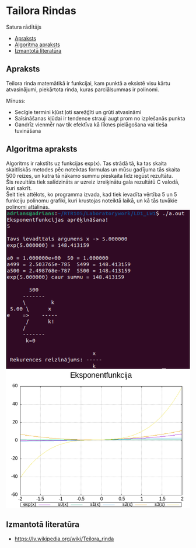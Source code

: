 # Tailora Rindas

Satura rādītājs  
- [Apraksts](https://github.com/Kaste245/RTR105/tree/main/Laboratorywork/LD1_LW1#apraksts)
- [Algoritma apraksts](https://github.com/Kaste245/RTR105/tree/main/Laboratorywork/LD1_LW1#algoritma-apraksts)
- [Izmantotā literatūra](https://github.com/Kaste245/RTR105/tree/main/Laboratorywork/LD1_LW1#izmantotā-literatūra)


## Apraksts

Teilora rinda matemātikā ir funkcijai, kam punktā a eksistē visu kārtu atvasinājumi, piekārtota rinda, kuras parciālsummas ir polinomi.  
  
Mīnuss:  
- Secīgie termini kļūst ļoti sarežģīti un grūti atvasināmi
- Saīsināšanas kļūdai ir tendence strauji augt prom no izplešanās punkta
- Gandrīz vienmēr nav tik efektīva kā līknes pielāgošana vai tieša tuvināšana

## Algoritma apraksts

Algoritms ir rakstīts uz funkcijas exp(x). Tas strādā tā, ka tas skaita skaitliskās metodes pēc noteiktas formulas un mūsu gadījuma tās skaita 500 reizes, un katra tā nākamo summu pieskaita līdz iegūst rezultātu.  
Šis rezultāts tiek salīdzināts ar uzreiz izreiķinātu gala rezultātū C valodā, kuri sakrīt.  
Šeit tiek attēlots, ko programma izvada, kad tiek ievadīta vērtība 5 un 5 funkciju polinomu grafiki, kuri krustojas noteiktā laikā, un kā tās tuvākie polinomi attālinās.  
![Programma](https://github.com/Kaste245/RTR105/blob/main/Laboratorywork/LD1_LW1/Streistermanis_Prog.png?raw=true)
![Grafiks](https://github.com/Kaste245/RTR105/blob/main/Laboratorywork/LD1_LW1/graph.png?raw=true)

## Izmantotā literatūra

- https://lv.wikipedia.org/wiki/Teilora_rinda 
 

